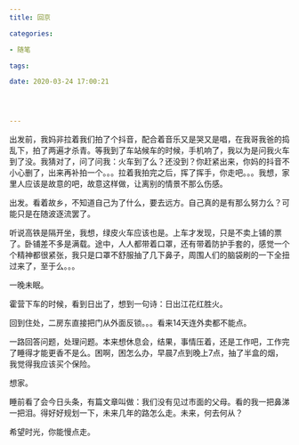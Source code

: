 ```yaml
---
title: 回京

categories: 

- 随笔

tags: 

date: 2020-03-24 17:00:21




---
```


出发前，我妈非拉着我们拍了个抖音，配合着音乐又是哭又是唱，在我哥我爸的捣乱下，拍了两遍才杀青。等我到了车站候车的时候，手机响了，我以为是问我火车到了没。我猜对了，问了问我：火车到了么？还没到？你赶紧出来，你妈的抖音不小心删了，出来再补拍一个。。。拉着我拍完之后，挥了挥手，你走吧。。。我想，家里人应该是故意的吧，故意这样做，让离别的情景不那么伤感。

出发。看着故乡，不知道自己为了什么，要去远方。自己真的是有那么努力么？可能只是在随波逐流罢了。

听说高铁是隔开坐，我想，绿皮火车应该也是。上车才发现，只是不卖上铺的票了。卧铺差不多是满载。途中，人人都带着口罩，还有带着防护手套的，感觉一个个精神都很紧张，我只是口罩不舒服抽了几下鼻子，周围人们的脑袋刷的一下全扭过来了，至于么。。。

一晚未眠。

霍营下车的时候，看到日出了，想到一句诗：日出江花红胜火。

回到住处，二房东直接把门从外面反锁。。。看来14天连外卖都不能点。

一路回答问题，处理问题。本来想休息会，结果，事情压着，还是工作吧，工作完了睡得才能更香不是么。困啊，困怎么办，早晨7点到晚上7点，抽了半盒的烟，我觉得我应该买个保险。

想家。

睡前看了会今日头条，有篇文章叫做：我们没有见过市面的父母。看的我一把鼻涕一把泪。得好好规划一下，未来几年的路怎么走。未来，何去何从？

希望时光，你能慢点走。